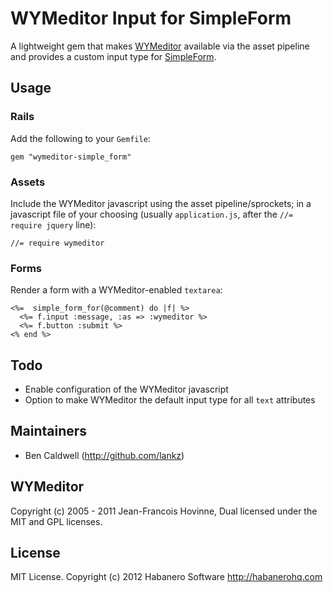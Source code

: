 # WYMeditor Input for SimpleForm

A lightweight gem that makes [WYMeditor](http://www.wymeditor.org/)
available via the asset pipeline and provides a custom input type for
[SimpleForm](https://github.com/plataformatec/simple_form).

## Usage

### Rails

Add the following to your `Gemfile`:

    gem "wymeditor-simple_form"

### Assets

Include the WYMeditor javascript using the asset pipeline/sprockets; in a
javascript file of your choosing (usually `application.js`, after the
`//= require jquery` line):

    //= require wymeditor

### Forms

Render a form with a WYMeditor-enabled `textarea`:

    <%=  simple_form_for(@comment) do |f| %>
      <%= f.input :message, :as => :wymeditor %>
      <%= f.button :submit %>
    <% end %>

## Todo

* Enable configuration of the WYMeditor javascript
* Option to make WYMeditor the default input type for all `text` attributes

## Maintainers

* Ben Caldwell (http://github.com/lankz)

## WYMeditor

Copyright (c) 2005 - 2011 Jean-Francois Hovinne, Dual licensed under the MIT
and GPL licenses.

## License

MIT License. Copyright (c) 2012 Habanero Software http://habanerohq.com 
